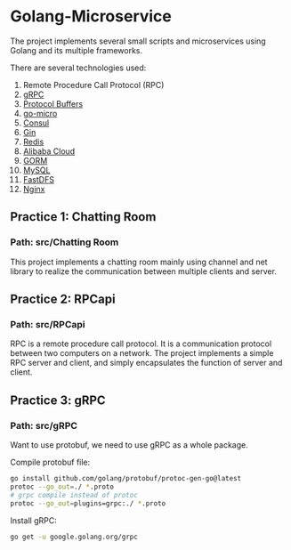 # Golang-Microservice

The project implements several small scripts and microservices using Golang and its multiple frameworks.

There are several technologies used:
1. Remote Procedure Call Protocol (RPC)
2. [gRPC](https://grpc.io/)
3. [Protocol Buffers](https://protobuf.dev/)
4. [go-micro](https://github.com/go-micro/go-micro)
5. [Consul](https://www.consul.io/)
5. [Gin](https://gin-gonic.com/)
6. [Redis](https://redis.com/?_ga=2.168453218.258787526.1682134477-94984867.1682134477&_gac=1.47254101.1682134479.CjwKCAjw6IiiBhAOEiwALNqncS8bEal-GSBDztQ_kz6PIeBkgH_iLPlMOWIT2vJFEmxcuD1lLL6p-RoCtsIQAvD_BwE&_gl=1%2A1qo3h22%2A_ga%2AOTQ5ODQ4NjcuMTY4MjEzNDQ3Nw..%2A_ga_8BKGRQKRPV%2AMTY4MjEzNDQ3Ny4xLjEuMTY4MjEzNDQ4Ny41MC4wLjA.)
7. [Alibaba Cloud](https://us.alibabacloud.com/?utm_key=se_1007723047&utm_content=se_1007723047&gad=1&gclid=CjwKCAjw6IiiBhAOEiwALNqncahCRVpweroKxsTkwd-WGdPQb25klMkOBPmueAloKtivb7HbFBw1iRoC98IQAvD_BwE)
8. [GORM](https://gorm.io/)
9. [MySQL](https://www.mysql.com/)
10. [FastDFS](https://github.com/happyfish100/fastdfs)
11. [Nginx](https://www.nginx.com/)

## Practice 1: Chatting Room
### Path: src/Chatting Room
This project implements a chatting room mainly using channel and net library to 
realize the communication between multiple clients and server.

## Practice 2: RPCapi
### Path: src/RPCapi
RPC is a remote procedure call protocol. It is a communication protocol between two computers on a network.
The project implements a simple RPC server and client, and simply encapsulates the function of
server and client.

## Practice 3: gRPC
### Path: src/gRPC
Want to use protobuf, we need to use gRPC as a whole package.

Compile protobuf file:
```Bash
go install github.com/golang/protobuf/protoc-gen-go@latest
protoc --go_out=./ *.proto
# grpc compile instead of protoc
protoc --go_out=plugins=grpc:./ *.proto
```
Install gRPC:
```Bash
go get -u google.golang.org/grpc
```

